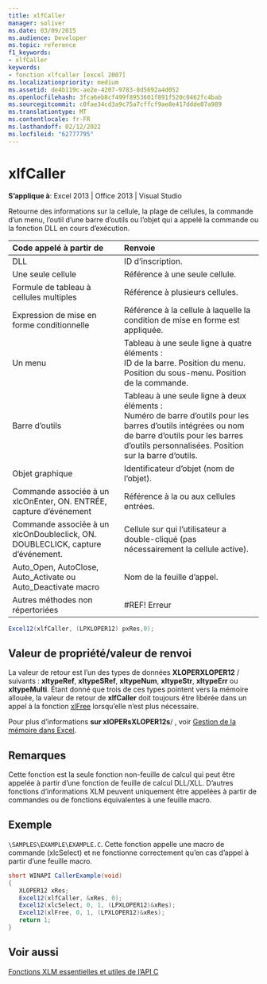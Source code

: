 ```yaml
---
title: xlfCaller
manager: soliver
ms.date: 03/09/2015
ms.audience: Developer
ms.topic: reference
f1_keywords:
- xlfCaller
keywords:
- fonction xlfcaller [excel 2007]
ms.localizationpriority: medium
ms.assetid: de4b119c-ae2e-4207-9783-8d5692a4d052
ms.openlocfilehash: 3fca6eb8cf499f8953601f891f520c0462fc4bab
ms.sourcegitcommit: c0fae34cd3a9c75a7cffcf9ae8e417ddde07a989
ms.translationtype: MT
ms.contentlocale: fr-FR
ms.lasthandoff: 02/12/2022
ms.locfileid: "62777795"
---
```

# <a name="xlfcaller"></a>xlfCaller

 **S’applique à**: Excel 2013 | Office 2013 | Visual Studio 
  
Retourne des informations sur la cellule, la plage de cellules, la commande d’un menu, l’outil d’une barre d’outils ou l’objet qui a appelé la commande ou la fonction DLL en cours d’exécution.
  
|**Code appelé à partir de**|**Renvoie**|
|:-----|:-----|
|DLL  <br/> |ID d’inscription. |
|Une seule cellule  <br/> |Référence à une seule cellule. |
|Formule de tableau à cellules multiples  <br/> |Référence à plusieurs cellules. |
|Expression de mise en forme conditionnelle  <br/> |Référence à la cellule à laquelle la condition de mise en forme est appliquée. |
|Un menu  <br/> | Tableau à une seule ligne à quatre éléments :  <br/>  ID de la barre.  Position du menu.  Position du sous-menu.  Position de la commande. |
|Barre d’outils  <br/> | Tableau à une seule ligne à deux éléments :  <br/>  Numéro de barre d’outils pour les barres d’outils intégrées ou nom de barre d’outils pour les barres d’outils personnalisées.  Position sur la barre d’outils. |
|Objet graphique  <br/> |Identificateur d’objet (nom de l’objet). |
|Commande associée à un xlcOnEnter, ON. ENTRÉE, capture d’événement  <br/> |Référence à la ou aux cellules entrées. |
|Commande associée à un xlcOnDoubleclick, ON. DOUBLECLICK, capture d’événement. |Cellule sur qui l’utilisateur a double-cliqué (pas nécessairement la cellule active). |
|Auto_Open, AutoClose, Auto_Activate ou Auto_Deactivate macro  <br/> |Nom de la feuille d’appel. |
|Autres méthodes non répertoriées  <br/> |#REF! Erreur |
   
```cs
Excel12(xlfCaller, (LPXLOPER12) pxRes,0);
```

## <a name="property-valuereturn-value"></a>Valeur de propriété/valeur de renvoi

La valeur de retour est l’un des types de données **XLOPERXLOPER12** /  suivants : **xltypeRef**, **xltypeSRef**, **xltypeNum**, **xltypeStr**, **xltypeErr** ou **xltypeMulti**. Étant donné que trois de ces types pointent vers la mémoire allouée, la valeur de retour de **xlfCaller** doit toujours être libérée dans un appel à la fonction [xlFree](xlfree.md) lorsqu’elle n’est plus nécessaire. 
  
Pour plus d’informations **sur xlOPERsXLOPER12s**/ , voir [Gestion de la mémoire dans Excel](memory-management-in-excel.md).
  
## <a name="remarks"></a>Remarques

Cette fonction est la seule fonction non-feuille de calcul qui peut être appelée à partir d’une fonction de feuille de calcul DLL/XLL. D’autres fonctions d’informations XLM peuvent uniquement être appelées à partir de commandes ou de fonctions équivalentes à une feuille macro.
  
## <a name="example"></a>Exemple

 `\SAMPLES\EXAMPLE\EXAMPLE.C`. Cette fonction appelle une macro de commande (xlcSelect) et ne fonctionne correctement qu’en cas d’appel à partir d’une feuille macro.
  
```cs
short WINAPI CallerExample(void)
{
   XLOPER12 xRes;
   Excel12(xlfCaller, &xRes, 0);
   Excel12(xlcSelect, 0, 1, (LPXLOPER12)&xRes);
   Excel12(xlFree, 0, 1, (LPXLOPER12)&xRes);
   return 1;
}
```

## <a name="see-also"></a>Voir aussi



[Fonctions XLM essentielles et utiles de l’API C](essential-and-useful-c-api-xlm-functions.md)


